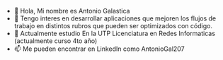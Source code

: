 - 👋 Hola, Mi nombre es Antonio Galastica
- 👀 Tengo interes en desarrollar aplicaciones que mejoren los flujos de trabajo en distintos rubros que pueden ser optimizados con código. 
- 🌱 Actualmente estudio En la UTP Licenciatura en Redes Informaticas (actualmente curso 4to año) 
- 📫 Me pueden encontrar en LinkedIn como AntonioGal207 

<!---
AntonioGal207/AntonioGal207 is a ✨ special ✨ repository because its `README.md` (this file) appears on your GitHub profile.
You can click the Preview link to take a look at your changes.
--->
